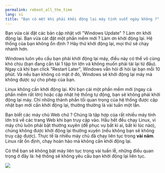 ```yaml
---
permalink: reboot_all_the_time
lang: vi
title: "Bạn có mệt khi phải khởi động lại máy tính suốt ngày không ?"
---
```


Bạn vừa cài đặt các bản cập nhật với "Windows Update" ? Làm ơn khởi động lại. Bạn vừa 
càt đặt một phần mềm mới ? Làm ơn khởi động lại. Hệ thống của bạn không ổn định ? Hãy thử 
khởi động lại, mọi thứ sẽ chạy nhanh hơn.

Windows luôn yêu cầu bạn phải khởi động lại máy, điều này có thể vô cùng khó chịu (bạn đang 
cần tải 1 tập tin lớn và không muốn phải tải lại từ đầu). Ngay cả khi bạn click "Restart Later", 
Windows vẫn hỏi đi hỏi lại bạn mỗi 10 phút. Và nếu bạn không có mặt ở đó, Windows sẽ khởi 
động lại máy mà không được sự cho phép của bạn.

Linux không cần khởi động lại. Khi bạn cài một phần mềm mới (ngay cả phần mềm rất lớn) hoặc 
cập nhật hệ thống tự động, bạn sẽ không phải khởi động lại máy. Chỉ những thành phần tối quan trọng 
của hệ thống được cập nhật bạn mới cần khởi động lại, thường thường là vài tuần một lần.

Bạn biết các máy chủ Web chứ ? Chúng là tập hợp của rất nhiều máy tính lớn trả về 
các trang Web khi bạn truy cập vào. Hầu hết đều chạy Linux, vì máy chủ luôn phải bật thường xuyên 
(để phục vụ bất kì ai, bất kì lúc nào), chúng không được khởi động lại thường xuyên (nếu không 
bạn sẽ không truy cập được). Thực tế là nhiều máy chủ đã chạy liên tục trong <b>vài năm</b>. 
Linux rất ổn định, chạy hoàn hảo mà không cần khởi động lại.

Có thể bạn sẽ không bật máy liên tục trong vài tuần lễ, những điều quan trọng ở đây là: 
hệ thống sẽ không yêu cầu bạn khởi động lại liên tục.

<img src="Images/reboot_all_the_time_thumb.png" />




